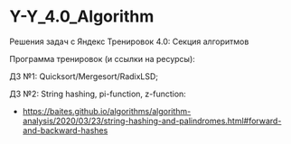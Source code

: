# Y-Y_4.0_Algorithm
Решения задач с Яндекс Тренировок 4.0: Секция алгоритмов

Программа тренировок (и ссылки на ресурсы):

ДЗ №1: Quicksort/Mergesort/RadixLSD;

ДЗ №2: String hashing, pi-function, z-function:
  - https://baites.github.io/algorithms/algorithm-analysis/2020/03/23/string-hashing-and-palindromes.html#forward-and-backward-hashes
